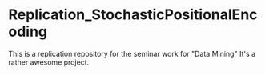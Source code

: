 # Replication_StochasticPositionalEncoding
This is a replication repository for the seminar work for "Data Mining" 
It's a rather awesome project.
